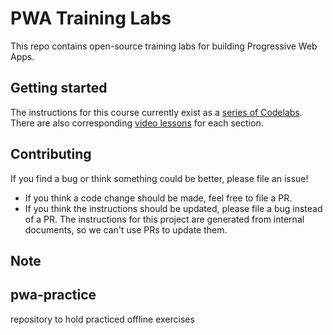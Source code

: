 # PWA Training Labs

This repo contains open-source training labs for building Progressive Web Apps.

## Getting started

The instructions for this course currently exist as a [series of Codelabs](https://codelabs.developers.google.com/dev-pwa-training/). There are also corresponding [video lessons](https://www.youtube.com/playlist?list=PLNYkxOF6rcIB2xHBZ7opgc2Mv009X87Hh) for each section.

## Contributing

If you find a bug or think something could be better, please file an issue!
* If you think a code change should be made, feel free to file a PR.
* If you think the instructions should be updated, please file a bug instead of a PR. The instructions for this project are generated from internal documents, so we can't use PRs to update them.

## Note

## pwa-practice
repository to hold practiced offline exercises
